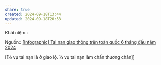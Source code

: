 ```yaml
---
share: true
created: 2024-09-18T13:44
updated: 2024-09-18T20:53
---
```

Khái niệm:: 

Nguồn:: [[Infographic] Tai nạn giao thông trên toàn quốc 6 tháng đầu năm 2024](https://nhandan.vn/infographic-tai-nan-giao-thong-tren-toan-quoc-6-thang-dau-nam-2024-post817294.html)

[[½ vụ tai nạn là ở giao lộ. ⅓ vụ tai nạn làm chấn thương chân]]